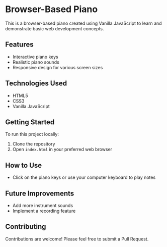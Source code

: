 # Browser-Based Piano

This is a browser-based piano created using Vanilla JavaScript to learn and demonstrate basic web development concepts.

## Features

- Interactive piano keys
- Realistic piano sounds
- Responsive design for various screen sizes

## Technologies Used

- HTML5
- CSS3
- Vanilla JavaScript

## Getting Started

To run this project locally:

1. Clone the repository
2. Open `index.html` in your preferred web browser

## How to Use

- Click on the piano keys or use your computer keyboard to 
play notes


## Future Improvements

- Add more instrument sounds
- Implement a recording feature


## Contributing

Contributions are welcome! Please feel free to submit a Pull Request.




